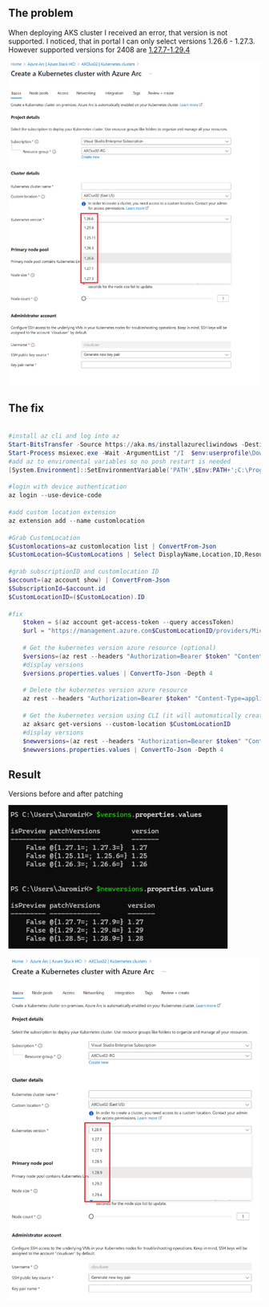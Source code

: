 
## The problem

When deploying AKS cluster I received an error, that version is not supported. I noticed, that in portal I can only select versions 1.26.6 - 1.27.3. However supported versions for 2408 are [1.27.7-1.29.4](https://learn.microsoft.com/en-us/azure/aks/hybrid/aks-whats-new-23h2#supported-component-versions-for-2408)

![](./media/edge01.png)

## The fix

```PowerShell

#install az cli and log into az
Start-BitsTransfer -Source https://aka.ms/installazurecliwindows -Destination $env:userprofile\Downloads\AzureCLI.msi
Start-Process msiexec.exe -Wait -ArgumentList "/I  $env:userprofile\Downloads\AzureCLI.msi /quiet"
#add az to enviromental variables so no posh restart is needed
[System.Environment]::SetEnvironmentVariable('PATH',$Env:PATH+';C:\Program Files (x86)\Microsoft SDKs\Azure\CLI2\wbin')

#login with device authentication
az login --use-device-code

#add custom location extension
az extension add --name customlocation

#Grab CustomLocation
$Customlocations=az customlocation list | ConvertFrom-Json
$CustomLocation=$CustomLocations | Select DisplayName,Location,ID,ResourceGroup | Out-GridView -OutputMode Single -Title "Please select custom location"

#grab subscriptionID and customlocation ID
$account=(az account show) | ConvertFrom-Json
$SubscriptionId=$account.id
$CustomLocationID=($CustomLocation).ID

#fix
    $token = $(az account get-access-token --query accessToken)
    $url = "https://management.azure.com$CustomLocationID/providers/Microsoft.HybridContainerService/kubernetesVersions/default?api-version=2024-01-01"

    # Get the kubernetes version azure resource (optional)
    $versions=(az rest --headers "Authorization=Bearer $token" "Content-Type=application/json;charset=utf-8" --uri $url --method GET) | ConvertFrom-JSON
    #display versions
    $versions.properties.values | ConvertTo-Json -Depth 4

    # Delete the kubernetes version azure resource
    az rest --headers "Authorization=Bearer $token" "Content-Type=application/json;charset=utf-8" --uri $url --method DELETE

    # Get the kubernetes version using CLI (it will automatically create the kubernetes version resource in Azure)
    az aksarc get-versions --custom-location $CustomLocationID
    #display versions
    $newversions=(az rest --headers "Authorization=Bearer $token" "Content-Type=application/json;charset=utf-8" --uri $url --method GET) | ConvertFrom-JSON
    $newversions.properties.values | ConvertTo-Json -Depth 4

```

## Result

Versions before and after patching

![](./media/powershell01.png)

![](./media/edge02.png)